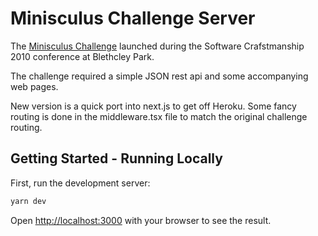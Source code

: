 # Minisculus Challenge Server

The [Minisculus Challenge](http://minisculuschallenge.com/) launched
during the Software Crafstmanship 2010 conference at Blethcley Park.

The challenge required a simple JSON rest api and some accompanying web pages.

New version is a quick port into next.js to get off Heroku. Some fancy routing is done in the middleware.tsx file to match the original challenge routing.

## Getting Started - Running Locally

First, run the development server:

```bash
yarn dev
```

Open [http://localhost:3000](http://localhost:3000) with your browser to see the result.
